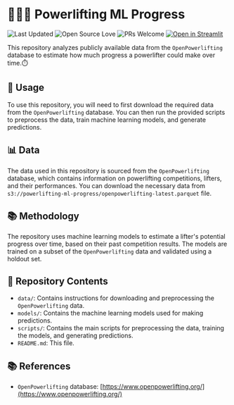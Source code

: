 # 💪🏋️‍♂️ Powerlifting ML Progress
![Last Updated](https://img.shields.io/badge/Last%20Updated-2023--06--20-blue)
![Open Source Love](https://badges.frapsoft.com/os/v1/open-source.svg?v=102)
![PRs Welcome](https://img.shields.io/badge/PRs-welcome-brightgreen.svg?style=flat)
[![Open in Streamlit](https://static.streamlit.io/badges/streamlit_badge_black_white.svg)](https://powerlifting.streamlit.app)

This repository analyzes publicly available data from the `OpenPowerlifting` database to estimate how much progress a powerlifter could make over time.⏱️

## 🚀 Usage

To use this repository, you will need to first download the required data from the `OpenPowerlifting` database. You can then run the provided scripts to preprocess the data, train machine learning models, and generate predictions.

## 📊 Data

The data used in this repository is sourced from the `OpenPowerlifting` database, which contains information on powerlifting competitions, lifters, and their performances. You can download the necessary data from `s3://powerlifting-ml-progress/openpowerlifting-latest.parquet` file.

## 📚 Methodology

The repository uses machine learning models to estimate a lifter's potential progress over time, based on their past competition results. The models are trained on a subset of the `OpenPowerlifting` data and validated using a holdout set.

## 📁 Repository Contents

- `data/`: Contains instructions for downloading and preprocessing the `OpenPowerlifting` data.
- `models/`: Contains the machine learning models used for making predictions.
- `scripts/`: Contains the main scripts for preprocessing the data, training the models, and generating predictions.
- `README.md`: This file.

## 📚 References

- `OpenPowerlifting` database: [https://www.openpowerlifting.org/](https://www.openpowerlifting.org/)